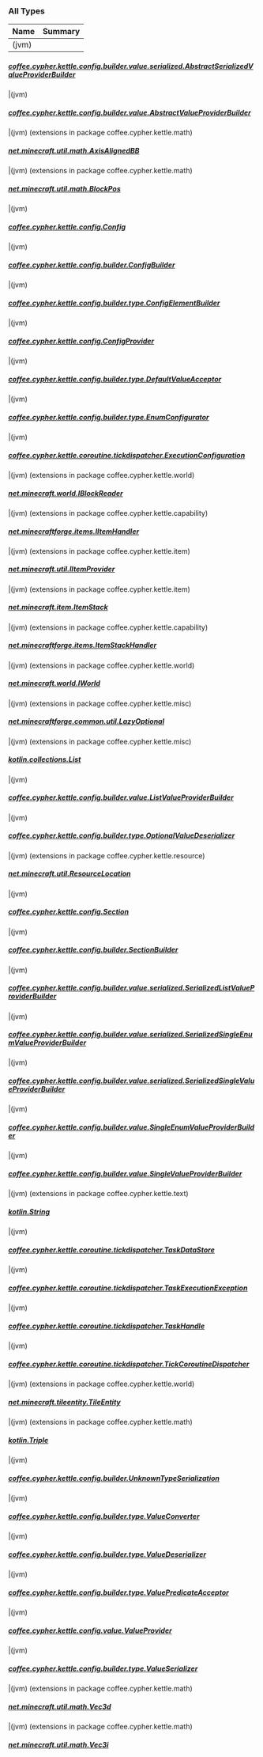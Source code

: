

### All Types

| Name | Summary |
|---|---|
|(jvm)

##### [coffee.cypher.kettle.config.builder.value.serialized.AbstractSerializedValueProviderBuilder](../coffee.cypher.kettle.config.builder.value.serialized/-abstract-serialized-value-provider-builder/index.md)


|(jvm)

##### [coffee.cypher.kettle.config.builder.value.AbstractValueProviderBuilder](../coffee.cypher.kettle.config.builder.value/-abstract-value-provider-builder/index.md)


|(jvm)  (extensions in package coffee.cypher.kettle.math)

##### [net.minecraft.util.math.AxisAlignedBB](../coffee.cypher.kettle.math/net.minecraft.util.math.-axis-aligned-b-b/index.md)


|(jvm)  (extensions in package coffee.cypher.kettle.math)

##### [net.minecraft.util.math.BlockPos](../coffee.cypher.kettle.math/net.minecraft.util.math.-block-pos/index.md)


|(jvm)

##### [coffee.cypher.kettle.config.Config](../coffee.cypher.kettle.config/-config/index.md)


|(jvm)

##### [coffee.cypher.kettle.config.builder.ConfigBuilder](../coffee.cypher.kettle.config.builder/-config-builder/index.md)


|(jvm)

##### [coffee.cypher.kettle.config.builder.type.ConfigElementBuilder](../coffee.cypher.kettle.config.builder.type/-config-element-builder/index.md)


|(jvm)

##### [coffee.cypher.kettle.config.ConfigProvider](../coffee.cypher.kettle.config/-config-provider/index.md)


|(jvm)

##### [coffee.cypher.kettle.config.builder.type.DefaultValueAcceptor](../coffee.cypher.kettle.config.builder.type/-default-value-acceptor/index.md)


|(jvm)

##### [coffee.cypher.kettle.config.builder.type.EnumConfigurator](../coffee.cypher.kettle.config.builder.type/-enum-configurator/index.md)


|(jvm)

##### [coffee.cypher.kettle.coroutine.tickdispatcher.ExecutionConfiguration](../coffee.cypher.kettle.coroutine.tickdispatcher/-execution-configuration/index.md)


|(jvm)  (extensions in package coffee.cypher.kettle.world)

##### [net.minecraft.world.IBlockReader](../coffee.cypher.kettle.world/net.minecraft.world.-i-block-reader/index.md)


|(jvm)  (extensions in package coffee.cypher.kettle.capability)

##### [net.minecraftforge.items.IItemHandler](../coffee.cypher.kettle.capability/net.minecraftforge.items.-i-item-handler/index.md)


|(jvm)  (extensions in package coffee.cypher.kettle.item)

##### [net.minecraft.util.IItemProvider](../coffee.cypher.kettle.item/net.minecraft.util.-i-item-provider/index.md)


|(jvm)  (extensions in package coffee.cypher.kettle.item)

##### [net.minecraft.item.ItemStack](../coffee.cypher.kettle.item/net.minecraft.item.-item-stack/index.md)


|(jvm)  (extensions in package coffee.cypher.kettle.capability)

##### [net.minecraftforge.items.ItemStackHandler](../coffee.cypher.kettle.capability/net.minecraftforge.items.-item-stack-handler/index.md)


|(jvm)  (extensions in package coffee.cypher.kettle.world)

##### [net.minecraft.world.IWorld](../coffee.cypher.kettle.world/net.minecraft.world.-i-world/index.md)


|(jvm)  (extensions in package coffee.cypher.kettle.misc)

##### [net.minecraftforge.common.util.LazyOptional](../coffee.cypher.kettle.misc/net.minecraftforge.common.util.-lazy-optional/index.md)


|(jvm)  (extensions in package coffee.cypher.kettle.misc)

##### [kotlin.collections.List](../coffee.cypher.kettle.misc/kotlin.collections.-list/index.md)


|(jvm)

##### [coffee.cypher.kettle.config.builder.value.ListValueProviderBuilder](../coffee.cypher.kettle.config.builder.value/-list-value-provider-builder/index.md)


|(jvm)

##### [coffee.cypher.kettle.config.builder.type.OptionalValueDeserializer](../coffee.cypher.kettle.config.builder.type/-optional-value-deserializer/index.md)


|(jvm)  (extensions in package coffee.cypher.kettle.resource)

##### [net.minecraft.util.ResourceLocation](../coffee.cypher.kettle.resource/net.minecraft.util.-resource-location/index.md)


|(jvm)

##### [coffee.cypher.kettle.config.Section](../coffee.cypher.kettle.config/-section/index.md)


|(jvm)

##### [coffee.cypher.kettle.config.builder.SectionBuilder](../coffee.cypher.kettle.config.builder/-section-builder/index.md)


|(jvm)

##### [coffee.cypher.kettle.config.builder.value.serialized.SerializedListValueProviderBuilder](../coffee.cypher.kettle.config.builder.value.serialized/-serialized-list-value-provider-builder/index.md)


|(jvm)

##### [coffee.cypher.kettle.config.builder.value.serialized.SerializedSingleEnumValueProviderBuilder](../coffee.cypher.kettle.config.builder.value.serialized/-serialized-single-enum-value-provider-builder.md)


|(jvm)

##### [coffee.cypher.kettle.config.builder.value.serialized.SerializedSingleValueProviderBuilder](../coffee.cypher.kettle.config.builder.value.serialized/-serialized-single-value-provider-builder/index.md)


|(jvm)

##### [coffee.cypher.kettle.config.builder.value.SingleEnumValueProviderBuilder](../coffee.cypher.kettle.config.builder.value/-single-enum-value-provider-builder/index.md)


|(jvm)

##### [coffee.cypher.kettle.config.builder.value.SingleValueProviderBuilder](../coffee.cypher.kettle.config.builder.value/-single-value-provider-builder/index.md)


|(jvm)  (extensions in package coffee.cypher.kettle.text)

##### [kotlin.String](../coffee.cypher.kettle.text/kotlin.-string/index.md)


|(jvm)

##### [coffee.cypher.kettle.coroutine.tickdispatcher.TaskDataStore](../coffee.cypher.kettle.coroutine.tickdispatcher/-task-data-store/index.md)


|(jvm)

##### [coffee.cypher.kettle.coroutine.tickdispatcher.TaskExecutionException](../coffee.cypher.kettle.coroutine.tickdispatcher/-task-execution-exception.md)


|(jvm)

##### [coffee.cypher.kettle.coroutine.tickdispatcher.TaskHandle](../coffee.cypher.kettle.coroutine.tickdispatcher/-task-handle/index.md)


|(jvm)

##### [coffee.cypher.kettle.coroutine.tickdispatcher.TickCoroutineDispatcher](../coffee.cypher.kettle.coroutine.tickdispatcher/-tick-coroutine-dispatcher/index.md)


|(jvm)  (extensions in package coffee.cypher.kettle.world)

##### [net.minecraft.tileentity.TileEntity](../coffee.cypher.kettle.world/net.minecraft.tileentity.-tile-entity/index.md)


|(jvm)  (extensions in package coffee.cypher.kettle.math)

##### [kotlin.Triple](../coffee.cypher.kettle.math/kotlin.-triple/index.md)


|(jvm)

##### [coffee.cypher.kettle.config.builder.UnknownTypeSerialization](../coffee.cypher.kettle.config.builder/-unknown-type-serialization/index.md)


|(jvm)

##### [coffee.cypher.kettle.config.builder.type.ValueConverter](../coffee.cypher.kettle.config.builder.type/-value-converter.md)


|(jvm)

##### [coffee.cypher.kettle.config.builder.type.ValueDeserializer](../coffee.cypher.kettle.config.builder.type/-value-deserializer/index.md)


|(jvm)

##### [coffee.cypher.kettle.config.builder.type.ValuePredicateAcceptor](../coffee.cypher.kettle.config.builder.type/-value-predicate-acceptor/index.md)


|(jvm)

##### [coffee.cypher.kettle.config.value.ValueProvider](../coffee.cypher.kettle.config.value/-value-provider/index.md)


|(jvm)

##### [coffee.cypher.kettle.config.builder.type.ValueSerializer](../coffee.cypher.kettle.config.builder.type/-value-serializer/index.md)


|(jvm)  (extensions in package coffee.cypher.kettle.math)

##### [net.minecraft.util.math.Vec3d](../coffee.cypher.kettle.math/net.minecraft.util.math.-vec3d/index.md)


|(jvm)  (extensions in package coffee.cypher.kettle.math)

##### [net.minecraft.util.math.Vec3i](../coffee.cypher.kettle.math/net.minecraft.util.math.-vec3i/index.md)


